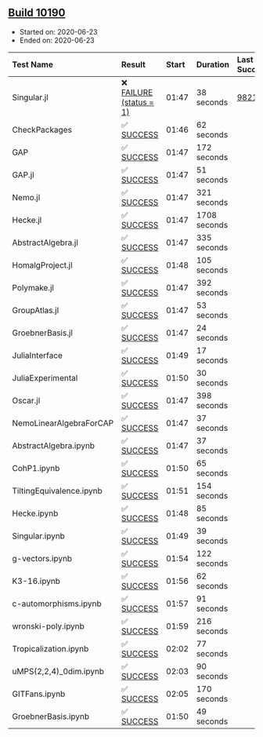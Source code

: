 ## [Build 10190](https://oscarci.mathematik.uni-kl.de/job/oscar/10190/)

* Started on: 2020-06-23
* Ended on: 2020-06-23

| Test Name    | Result | Start | Duration | Last Success | First Failure |
|:-------------|:-------|:------|:---------|:-------------|:--------------|
| Singular.jl | ❌ [FAILURE (status = 1)](https://oscarci.mathematik.uni-kl.de/job/oscar/10190/artifact/logs/build-10190/Singular.jl.log) | 01:47 | 38 seconds | [9821](https://oscarci.mathematik.uni-kl.de/job/oscar/9821/) | [9822](https://oscarci.mathematik.uni-kl.de/job/oscar/9822/) |
| CheckPackages | ✅ [SUCCESS](https://oscarci.mathematik.uni-kl.de/job/oscar/10190/artifact/logs/build-10190/CheckPackages.log) | 01:46 | 62 seconds |  |  |
| GAP | ✅ [SUCCESS](https://oscarci.mathematik.uni-kl.de/job/oscar/10190/artifact/logs/build-10190/GAP.log) | 01:47 | 172 seconds |  |  |
| GAP.jl | ✅ [SUCCESS](https://oscarci.mathematik.uni-kl.de/job/oscar/10190/artifact/logs/build-10190/GAP.jl.log) | 01:47 | 51 seconds |  |  |
| Nemo.jl | ✅ [SUCCESS](https://oscarci.mathematik.uni-kl.de/job/oscar/10190/artifact/logs/build-10190/Nemo.jl.log) | 01:47 | 321 seconds |  |  |
| Hecke.jl | ✅ [SUCCESS](https://oscarci.mathematik.uni-kl.de/job/oscar/10190/artifact/logs/build-10190/Hecke.jl.log) | 01:47 | 1708 seconds |  |  |
| AbstractAlgebra.jl | ✅ [SUCCESS](https://oscarci.mathematik.uni-kl.de/job/oscar/10190/artifact/logs/build-10190/AbstractAlgebra.jl.log) | 01:47 | 335 seconds |  |  |
| HomalgProject.jl | ✅ [SUCCESS](https://oscarci.mathematik.uni-kl.de/job/oscar/10190/artifact/logs/build-10190/HomalgProject.jl.log) | 01:48 | 105 seconds |  |  |
| Polymake.jl | ✅ [SUCCESS](https://oscarci.mathematik.uni-kl.de/job/oscar/10190/artifact/logs/build-10190/Polymake.jl.log) | 01:47 | 392 seconds |  |  |
| GroupAtlas.jl | ✅ [SUCCESS](https://oscarci.mathematik.uni-kl.de/job/oscar/10190/artifact/logs/build-10190/GroupAtlas.jl.log) | 01:47 | 53 seconds |  |  |
| GroebnerBasis.jl | ✅ [SUCCESS](https://oscarci.mathematik.uni-kl.de/job/oscar/10190/artifact/logs/build-10190/GroebnerBasis.jl.log) | 01:47 | 24 seconds |  |  |
| JuliaInterface | ✅ [SUCCESS](https://oscarci.mathematik.uni-kl.de/job/oscar/10190/artifact/logs/build-10190/JuliaInterface.log) | 01:49 | 17 seconds |  |  |
| JuliaExperimental | ✅ [SUCCESS](https://oscarci.mathematik.uni-kl.de/job/oscar/10190/artifact/logs/build-10190/JuliaExperimental.log) | 01:50 | 30 seconds |  |  |
| Oscar.jl | ✅ [SUCCESS](https://oscarci.mathematik.uni-kl.de/job/oscar/10190/artifact/logs/build-10190/Oscar.jl.log) | 01:47 | 398 seconds |  |  |
| NemoLinearAlgebraForCAP | ✅ [SUCCESS](https://oscarci.mathematik.uni-kl.de/job/oscar/10190/artifact/logs/build-10190/NemoLinearAlgebraForCAP.log) | 01:47 | 37 seconds |  |  |
| AbstractAlgebra.ipynb | ✅ [SUCCESS](https://oscarci.mathematik.uni-kl.de/job/oscar/10190/artifact/logs/build-10190/AbstractAlgebra.ipynb.log) | 01:47 | 37 seconds |  |  |
| CohP1.ipynb | ✅ [SUCCESS](https://oscarci.mathematik.uni-kl.de/job/oscar/10190/artifact/logs/build-10190/CohP1.ipynb.log) | 01:50 | 65 seconds |  |  |
| TiltingEquivalence.ipynb | ✅ [SUCCESS](https://oscarci.mathematik.uni-kl.de/job/oscar/10190/artifact/logs/build-10190/TiltingEquivalence.ipynb.log) | 01:51 | 154 seconds |  |  |
| Hecke.ipynb | ✅ [SUCCESS](https://oscarci.mathematik.uni-kl.de/job/oscar/10190/artifact/logs/build-10190/Hecke.ipynb.log) | 01:48 | 85 seconds |  |  |
| Singular.ipynb | ✅ [SUCCESS](https://oscarci.mathematik.uni-kl.de/job/oscar/10190/artifact/logs/build-10190/Singular.ipynb.log) | 01:49 | 39 seconds |  |  |
| g-vectors.ipynb | ✅ [SUCCESS](https://oscarci.mathematik.uni-kl.de/job/oscar/10190/artifact/logs/build-10190/g-vectors.ipynb.log) | 01:54 | 122 seconds |  |  |
| K3-16.ipynb | ✅ [SUCCESS](https://oscarci.mathematik.uni-kl.de/job/oscar/10190/artifact/logs/build-10190/K3-16.ipynb.log) | 01:56 | 62 seconds |  |  |
| c-automorphisms.ipynb | ✅ [SUCCESS](https://oscarci.mathematik.uni-kl.de/job/oscar/10190/artifact/logs/build-10190/c-automorphisms.ipynb.log) | 01:57 | 91 seconds |  |  |
| wronski-poly.ipynb | ✅ [SUCCESS](https://oscarci.mathematik.uni-kl.de/job/oscar/10190/artifact/logs/build-10190/wronski-poly.ipynb.log) | 01:59 | 216 seconds |  |  |
| Tropicalization.ipynb | ✅ [SUCCESS](https://oscarci.mathematik.uni-kl.de/job/oscar/10190/artifact/logs/build-10190/Tropicalization.ipynb.log) | 02:02 | 77 seconds |  |  |
| uMPS(2,2,4)_0dim.ipynb | ✅ [SUCCESS](https://oscarci.mathematik.uni-kl.de/job/oscar/10190/artifact/logs/build-10190/uMPS-2-2-4-_0dim.ipynb.log) | 02:03 | 90 seconds |  |  |
| GITFans.ipynb | ✅ [SUCCESS](https://oscarci.mathematik.uni-kl.de/job/oscar/10190/artifact/logs/build-10190/GITFans.ipynb.log) | 02:05 | 170 seconds |  |  |
| GroebnerBasis.ipynb | ✅ [SUCCESS](https://oscarci.mathematik.uni-kl.de/job/oscar/10190/artifact/logs/build-10190/GroebnerBasis.ipynb.log) | 01:50 | 49 seconds |  |  |
